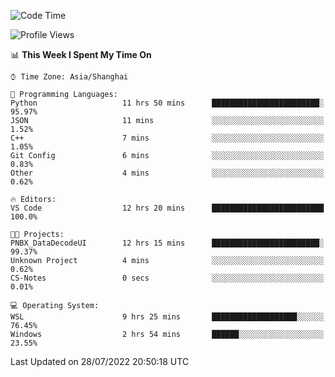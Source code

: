 <!--START_SECTION:waka-->
![Code Time](http://img.shields.io/badge/Code%20Time-169%20hrs%2052%20mins-blue)

![Profile Views](http://img.shields.io/badge/Profile%20Views-1-blue)

📊 **This Week I Spent My Time On** 

```text
⌚︎ Time Zone: Asia/Shanghai

💬 Programming Languages: 
Python                   11 hrs 50 mins      ████████████████████████░   95.97% 
JSON                     11 mins             ░░░░░░░░░░░░░░░░░░░░░░░░░   1.52% 
C++                      7 mins              ░░░░░░░░░░░░░░░░░░░░░░░░░   1.05% 
Git Config               6 mins              ░░░░░░░░░░░░░░░░░░░░░░░░░   0.83% 
Other                    4 mins              ░░░░░░░░░░░░░░░░░░░░░░░░░   0.62%

🔥 Editors: 
VS Code                  12 hrs 20 mins      █████████████████████████   100.0%

🐱‍💻 Projects: 
PNBX_DataDecodeUI        12 hrs 15 mins      ████████████████████████░   99.37% 
Unknown Project          4 mins              ░░░░░░░░░░░░░░░░░░░░░░░░░   0.62% 
CS-Notes                 0 secs              ░░░░░░░░░░░░░░░░░░░░░░░░░   0.01%

💻 Operating System: 
WSL                      9 hrs 25 mins       ███████████████████░░░░░░   76.45% 
Windows                  2 hrs 54 mins       ██████░░░░░░░░░░░░░░░░░░░   23.55%

```


 Last Updated on 28/07/2022 20:50:18 UTC
<!--END_SECTION:waka-->